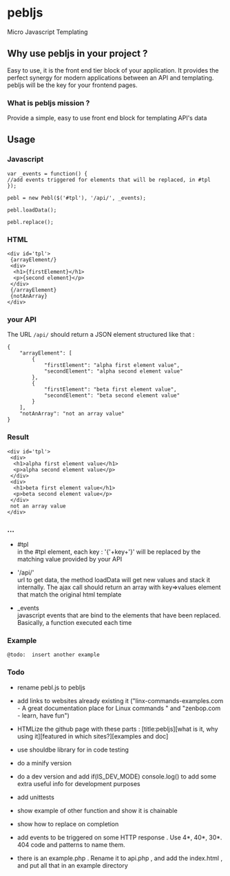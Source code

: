 pebljs
=======

Micro Javascript Templating




Why use pebljs in your project ?
--------------------------------

Easy to use, it is the front end tier block of your application. It provides the perfect synergy for modern applications between an API and templating.
pebljs will be the key for your frontend pages.

### What is pebljs mission ?
Provide a simple, easy to use front end block for templating API's data
 
Usage
-----

### Javascript

``` 
var _events = function() {
//add events triggered for elements that will be replaced, in #tpl
});

pebl = new Pebl($('#tpl'), '/api/', _events);

pebl.loadData();  

pebl.replace();
```

### HTML

```
<div id='tpl'>
 {arrayElement/}
 <div>
  <h1>{firstElement}</h1>
  <p>{second element}</p>
 </div>
 {/arrayElement}
 {notAnArray}
</div>
```

### your API

The URL `/api/` should return a JSON element structured like that :

```
{
    "arrayElement": [
        {
            "firstElement": "alpha first element value",
            "secondElement": "alpha second element value"
        },
        {
            "firstElement": "beta first element value",
            "secondElement": "beta second element value"
        }
    ],
    "notAnArray": "not an array value"
}
```

### Result 

```
<div id='tpl'>
 <div>
  <h1>alpha first element value</h1>
  <p>alpha second element value</p>
 </div>
 <div>
  <h1>beta first element value</h1>
  <p>beta second element value</p>
 </div>
 not an array value
</div>
```


### ... 

 * \#tpl  
 in the #tpl element, each key : '{'+key+'}' will be replaced by the matching value provided by your API
 
 *  '/api/'  
 url to get data, the method loadData will get new values and stack it internally. The ajax call should return an array with key=>values element that match the original html template
 
 *  _events  
 javascript events that are bind to the elements that have been replaced. Basically, a function executed each time
 

### Example

```
@todo:  insert another example

```

### Todo
* rename pebl.js to pebljs
* add links to websites already existing it ("linx-commands-examples.com - A great documentation place for Linux commands  " and "zenbop.com - learn, have fun")
* HTMLize the github page with these parts : [title:pebljs][what is it, why using it][featured in which sites?][examples and doc]
* use shouldbe library for in code testing

* do a minify version
* do a dev version and add if(IS_DEV_MODE) console.log() to add some extra useful info for development purposes
* add unittests
* show example of other function and show it is chainable
* show how to replace on completion
* add events to be triggered on some HTTP response . Use 4*, 40*, 30*. 404 code and patterns to name them. 
* there is an example.php . Rename it to api.php , and add the index.html , and put all that in an example directory


